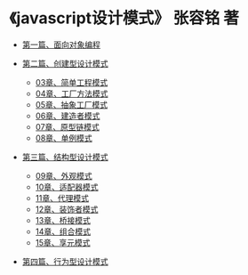 # 《javascript设计模式》 张容铭 著            

- [第一篇、面向对象编程]()

- [第二篇、创建型设计模式](./02篇、创建型设计模式/README.md#class02)               
    - [03章、简单工程模式](./02篇、创建型设计模式/README.md#class02-03)
    - [04章、工厂方法模式](./02篇、创建型设计模式/README.md#class02-04)
    - [05章、抽象工厂模式](./02篇、创建型设计模式/README.md#class02-05)
    - [06章、建造者模式](./02篇、创建型设计模式/README.md#class02-06)
    - [07章、原型链模式](./02篇、创建型设计模式/README.md#class02-07)
    - [08章、单例模式](./02篇、创建型设计模式/README.md#class02-08)
    
- [第三篇、结构型设计模式](./03篇、结构型设计模式/README.md#class03)
    - [09章、外观模式](./03篇、结构型设计模式/README.md#class03-09)
    - [10章、适配器模式](./03篇、结构型设计模式/README.md#class03-10)
    - [11章、代理模式](./03篇、结构型设计模式/README.md#class03-11)
    - [12章、装饰者模式](./03篇、结构型设计模式/README.md#class03-12)
    - [13章、桥接模式](./03篇、结构型设计模式/README.md#class03-13)
    - [14章、组合模式](./03篇、结构型设计模式/README.md#class03-14)
    - [15章、享元模式](./03篇、结构型设计模式/README.md#class03-15)

    
- [第四篇、行为型设计模式]()





